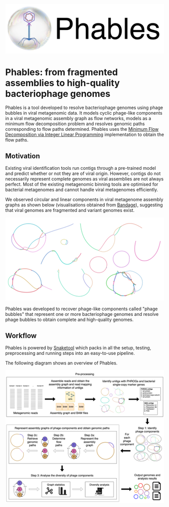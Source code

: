 ![](images/phables_logo.png)

# Phables: from fragmented assemblies to high-quality bacteriophage genomes

Phables is a tool developed to resolve bacteriophage genomes using phage bubbles in viral metagenomic data. 
It models cyclic phage-like components in a viral metagenomic assembly graph as flow networks, models as a 
minimum flow decomposition problem and resolves genomic paths corresponding to flow paths determined. 
Phables uses the [Minimum Flow Decomposition via  Integer Linear 
Programming](https://github.com/algbio/MFD-ILP) implementation to obtain the flow paths.

## Motivation

Existing viral identification tools run contigs through a pre-trained model and predict whether or not they are of viral origin. However, contigs do not necessarily represent complete genomes as viral assemblies are not always perfect. Most of the existing metagenomic binning tools are optimised for bacterial metagenomes and cannot handle viral metagenomes efficiently.

We observed circular and linear components in viral metagenome assembly graphs as shown below (visualisations obtained from [Bandage](https://rrwick.github.io/Bandage/)), suggesting that viral genomes are fragmented and variant genomes exist.

![](images/components.png)

Phables was developed to recover phage-like components called "phage bubbles" that represent one or more bacteriophage genomes and resolve phage bubbles to obtain complete and high-quality genomes.

## Workflow

Phables is powered by [Snaketool](https://github.com/beardymcjohnface/Snaketool) which packs in all the setup, testing, preprocessing and running steps into an easy-to-use pipeline. 

The following diagram shows an overview of Phables.

![](images/Phables_workflow.png)

